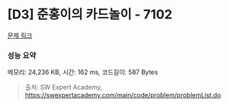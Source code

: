 # [D3] 준홍이의 카드놀이 - 7102 

[문제 링크](https://swexpertacademy.com/main/code/problem/problemDetail.do?contestProbId=AWkIlHWqBYcDFAXC) 

### 성능 요약

메모리: 24,236 KB, 시간: 162 ms, 코드길이: 587 Bytes



> 출처: SW Expert Academy, https://swexpertacademy.com/main/code/problem/problemList.do
